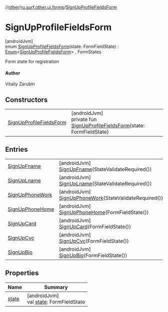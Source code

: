//[other](../../../index.md)/[ru.surf.other.ui.forms](../index.md)/[SignUpProfileFieldsForm](index.md)

# SignUpProfileFieldsForm

[androidJvm]\
enum [SignUpProfileFieldsForm](index.md)(state: FormFieldState) : [Enum](https://kotlinlang.org/api/latest/jvm/stdlib/kotlin/-enum/index.html)&lt;[SignUpProfileFieldsForm](index.md)&gt; , FormStates

Form state for registration

#### Author

Vitaliy Zarubin

## Constructors

| | |
|---|---|
| [SignUpProfileFieldsForm](-sign-up-profile-fields-form.md) | [androidJvm]<br>private fun [SignUpProfileFieldsForm](-sign-up-profile-fields-form.md)(state: FormFieldState) |

## Entries

| | |
|---|---|
| [SignUpFname](-sign-up-fname/index.md) | [androidJvm]<br>[SignUpFname](-sign-up-fname/index.md)(StateValidateRequired()) |
| [SignUpLname](-sign-up-lname/index.md) | [androidJvm]<br>[SignUpLname](-sign-up-lname/index.md)(StateValidateRequired()) |
| [SignUpPhoneWork](-sign-up-phone-work/index.md) | [androidJvm]<br>[SignUpPhoneWork](-sign-up-phone-work/index.md)(StateValidateRequired()) |
| [SignUpPhoneHome](-sign-up-phone-home/index.md) | [androidJvm]<br>[SignUpPhoneHome](-sign-up-phone-home/index.md)(FormFieldState()) |
| [SignUpCard](-sign-up-card/index.md) | [androidJvm]<br>[SignUpCard](-sign-up-card/index.md)(FormFieldState()) |
| [SignUpCvc](-sign-up-cvc/index.md) | [androidJvm]<br>[SignUpCvc](-sign-up-cvc/index.md)(FormFieldState()) |
| [SignUpBio](-sign-up-bio/index.md) | [androidJvm]<br>[SignUpBio](-sign-up-bio/index.md)(FormFieldState()) |

## Properties

| Name | Summary |
|---|---|
| [state](state.md) | [androidJvm]<br>val [state](state.md): FormFieldState |

